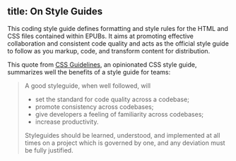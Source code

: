title: On Style Guides
---

This coding style guide defines formatting and style rules for the HTML and CSS files contained within EPUBs. It aims at promoting effective collaboration and consistent code quality and acts as the official style guide to follow as you markup, code, and transform content for distribution.

This quote from [CSS Guidelines](http://cssguidelin.es/#the-importance-of-a-styleguide), an opinionated CSS style guide, summarizes well the benefits of a style guide for teams:

<blockquote>
  A good styleguide, when well followed, will<ul><li>set the standard for code quality across a codebase;</li><li>promote consistency across codebases;</li><li>give developers a feeling of familiarity across codebases;</li><li>increase productivity.</li></ul>Styleguides should be learned, understood, and implemented at all times on a project which is governed by one, and any deviation must be fully justified.<br>
</blockquote>